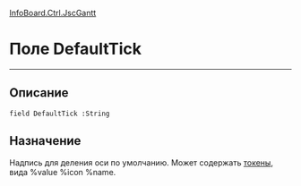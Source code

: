 ﻿---
Link: InfoBoard.Ctrl.JscGantt.@DefaultTick
---

<!---  Навигация
[Имя проекта](#) :
-->
[InfoBoard.Ctrl.JscGantt](Default)

# Поле DefaultTick
---

## Описание

    field DefaultTick :String

<!--
## Аргументы{#Args}

### Аргумент1

Описание аргумента 1
-->

## Назначение

Надпись для деления оси по умолчанию. Может содержать [токены](https://jscharting.com/documentation/#node=Tutorials.tokenReference), вида %value %icon %name.

<!--
## Пример

    DefaultTick...
-->

